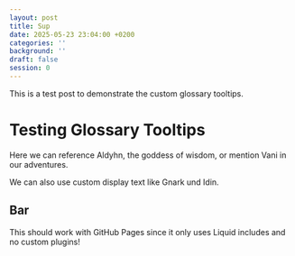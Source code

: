 ```yaml
---
layout: post
title: Sup
date: 2025-05-23 23:04:00 +0200
categories: ''
background: ''
draft: false
session: 0
---
```


This is a test post to demonstrate the custom glossary tooltips.

# Testing Glossary Tooltips

Here we can reference Aldyhn, the goddess of wisdom, or mention Vani in our adventures.

We can also use custom display text like Gnark und Idin.

## Bar

This should work with GitHub Pages since it only uses Liquid includes and no custom plugins!

